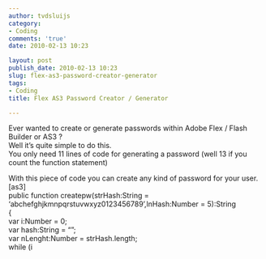 ```yaml
---
author: tvdsluijs
category:
- Coding
comments: 'true'
date: 2010-02-13 10:23

layout: post
publish_date: 2010-02-13 10:23
slug: flex-as3-password-creator-generator
tags:
- Coding
title: Flex AS3 Password Creator / Generator

---
```

Ever wanted to create or generate passwords within Adobe Flex / Flash Builder
or AS3 ?  
Well it’s quite simple to do this.  
You only need 11 lines of code for generating a password (well 13 if you count
the function statement)  
  
With this piece of code you can create any kind of password for your user.  
[as3]  
public function createpw(strHash:String =
‘abchefghjkmnpqrstuvwxyz0123456789’,lnHash:Number = 5):String  
{  
var i:Number = 0;  
var hash:String = “”;  
var nLenght:Number = strHash.length;  
while (i

